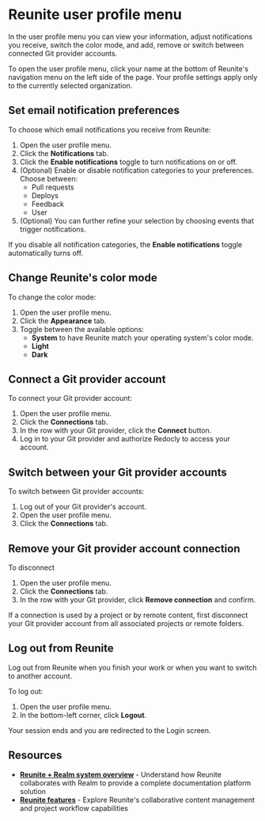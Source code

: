 # Reunite user profile menu

In the user profile menu you can view your information, adjust notifications you receive, switch the color mode, and add, remove or switch between connected Git provider accounts.

To open the user profile menu, click your name at the bottom of Reunite's navigation menu on the left side of the page.
Your profile settings apply only to the currently selected organization.

## Set email notification preferences

To choose which email notifications you receive from Reunite:

1. Open the user profile menu.
1. Click the **Notifications** tab.
1. Click the **Enable notifications** toggle to turn notifications on or off.
1. (Optional) Enable or disable notification categories to your preferences.
   Choose between:
     - Pull requests
     - Deploys
     - Feedback
     - User
1. (Optional) You can further refine your selection by choosing events that trigger notifications.

If you disable all notification categories, the **Enable notifications** toggle automatically turns off.

## Change Reunite's color mode

To change the color mode:

1. Open the user profile menu.
1. Click the **Appearance** tab.
1. Toggle between the available options:
   - **System** to have Reunite match your operating system's color mode.
   - **Light**
   - **Dark**

## Connect a Git provider account

To connect your Git provider account:

1. Open the user profile menu.
1. Click the **Connections** tab.
1. In the row with your Git provider, click the **Connect** button.
1. Log in to your Git provider and authorize Redocly to access your account.

## Switch between your Git provider accounts

To switch between Git provider accounts:

1. Log out of your Git provider's account.
1. Open the user profile menu.
1. Click the **Connections** tab.

## Remove your Git provider account connection

To disconnect

1. Open the user profile menu.
1. Click the **Connections** tab.
1. In the row with your Git provider, click **Remove connection** and confirm.

If a connection is used by a project or by remote content, first disconnect your Git provider account from all associated projects or remote folders.

## Log out from Reunite

Log out from Reunite when you finish your work or when you want to switch to another account.

To log out:

1. Open the user profile menu.
2. In the bottom-left corner, click **Logout**.

Your session ends and you are redirected to the Login screen.

## Resources

- **[Reunite + Realm system overview](../index.md)** - Understand how Reunite collaborates with Realm to provide a complete documentation platform solution
- **[Reunite features](./reunite.md)** - Explore Reunite's collaborative content management and project workflow capabilities
